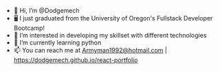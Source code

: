 - 👋 Hi, I’m @Dodgemech
- 🖥️ I just graduated from the University of Oregon's Fullstack Developer Bootcamp!
- 👀 I’m interested in developing my skillset with different technologies
- 🌱 I’m currently learning python
- 📫 You can reach me at Armyman1992@hotmail.com | https://dodgemech.github.io/react-portfolio

<!---
Dodgemech/Dodgemech is a ✨ special ✨ repository because its `README.md` (this file) appears on your GitHub profile.
You can click the Preview link to take a look at your changes.
--->

